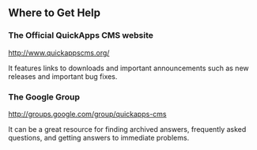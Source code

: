Where to Get Help
-----------------


### The Official QuickApps CMS website

http://www.quickappscms.org/

It features links to downloads and important announcements such as new releases
and important bug fixes.


### The Google Group

http://groups.google.com/group/quickapps-cms

It can be a great resource for finding archived answers, frequently asked
questions, and getting answers to immediate problems.

